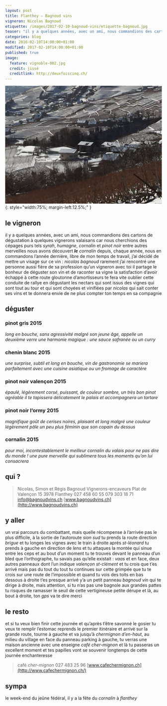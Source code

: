 ```yaml
---
layout: post
title: Flanthey – Bagnoud vins
vigneron: Nicolas Bagnoud
etiquette: /images/2017-02-10-bagnoud-vins/etiquette-bagnoud.jpg
teaser: "il y a quelques années, avec un ami, nous commandions des cartons de dégustation à quelques vignerons valaisans car nous cherchions des cépages purs tels syrah, humagne, cornalin et pinot noir entre autres merveilles nous avons découvert le cornalin..."
categories: blog
date: 2016-02-10T14:00:00+01:00
modified: 2017-02-10T14:00:00+01:00
published: true
image:
  feature: vignoble-002.jpg
  credit: jissé
  creditlink: http://deuxfoiscinq.ch/
---
```


![étiquette bagnoud vins](/images/2017-02-10-bagnoud-vins/domaine-bagnoud.jpg){: style="width:75%; margin-left:12.5%;" }

## le vigneron
il y a quelques années, avec un ami, nous commandions des cartons de dégustation à quelques vignerons valaisans car nous cherchions des cépages purs tels *syrah*, *humagne*, *cornalin* et *pinot noir* entre autres merveilles nous avons découvert ***le*** *cornalin*
depuis, chaque année, nous en commandons
l’année dernière, libre de mon temps de travail, j’ai décidé de mettre un visage sur ce vin : *nicolas bagnoud*
rarement j’ai rencontré une personne aussi fière de sa profession qu’un vigneron
avec toi il partage le bonheur de déguster son vin et de raconter sa vigne
la satisfaction d’avoir échappé à cette route gloutonne d’amortisseurs te fera vite oublier cette conduite de rallye en dégustant les nectars qui sont issus des vignes qui sont tout au tour et qui sont choyées et vinifiées par *nicolas* qui sait conter ses vins et te donnera envie de ne plus compter ton temps en sa compagnie

## déguster

### pinot gris 2015
*long en bouche, sans agressivité malgré son jeune âge, appelle un deuxième verre
une harmonie magique : une sauce safranée ou un curry*

### chenin blanc 2015
*une surprise, subtil et long en bouche, vin de gastronomie
se mariera parfaitement avec une cuisine asiatique ou un fromage de caractère*

### pinot noir valençon 2015
*épaulé, légèrement corsé, puissant, de couleur sombre, un très bon pinot
agréable il te tapissera délicatement le palais et accompagnera un tartare*

### pinot noir l’ormy 2015
*magnifique goût de cerises noires, plaisant et long malgré une couleur légèrement pâle un peu plus féminin que son copain du dessus*

### cornalin 2015
*pour moi, incontestablement le meilleur *cornalin* du *valais* pour ne pas dire du monde !
une pure merveille qui sublimera tous les moments qu’on lui consacrera*

## qui ?
> Nicolas, Simon et Régis Bagnoud
> Vignerons-encaveurs
> Plat de Valençon 15
> 3978 Flanthey
> 027 458 60 55
> 079 303 18 71
> [info@bagnoudvins.ch](mailto:info@bagnoudvins.ch)
> [www.bagnoudvins.ch](http://www.bagnoudvins.ch)

## y aller
un vrai parcours du combattant, mais quelle récompense à l’arrivée
pas le plus difficile, à la sortie de l’autoroute *sion sud* tu prends la route direction *brigue* et tu longes les vignes avec le train à droite
après *st-léonard* tu prends à gauche en direction de *lens* et tu attaques la montée qui sinue entre les ceps et au bout d’un moment tu te trouves devant le panneau d’un bled que l’orthographe, tu savais pas qu’elle existait : *vaas* et en face, deux autres panneaux dont l’un indique *valençon st-clément* et tu crois que t’es arrivé mais pas du tout du tout
tu continues sur cette grimpée que tu te crois sur une route de l’impossible et quand tu vois des toits en bas dessous à droite t’es presque arrivé
y’a un petit panneau *bagnoud vin* qui te dirige à droite, mais attention, si tu n’as pas une bagnole aux grandes pattes tu risques de ramasser le seuil de cette vertigineuse petite dérupe
et là, au bout à droite, ton *gps* va te dire merci

## le resto
et si tu veux bien finir cette journée et qu’après t’être savonné le gosier tu veux te remplir l’estomac reprends le premier itinéraire et arrivé sur la grande route, tourne à gauche et va jusqu’à *chermignon d’en-haut*, au milieu du village en face du panneau parking à gauche, tu verras une maison ancienne avec une enseigne *café cher-mignon*
et là tu passeras un excellent moment et tes papilles vont se souvenir longtemps de cette journée enchanteresse

> café *cher-mignon*
> 027 483 25 96
> [www.cafechermignon.ch](http://www.cafechermignon.ch/)

## sympa
le week-end du jeûne fédéral, il y a la fête du *cornalin* à *flanthey*
